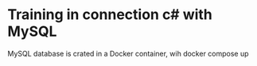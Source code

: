 # Training in connection c# with MySQL

MySQL database is crated in a Docker container, wih docker compose up
